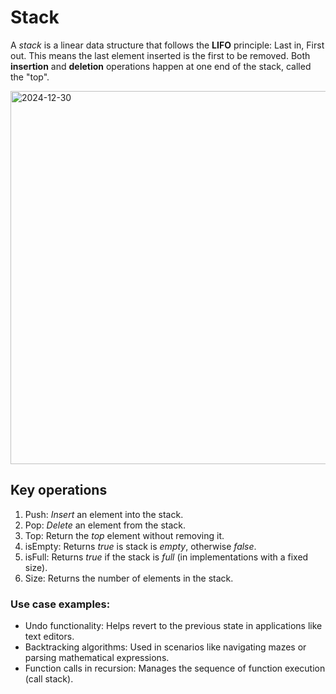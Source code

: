 # Stack
A *stack* is a linear data structure that follows the **LIFO** principle: Last in, First out. This means the last element inserted is the first to be removed. Both **insertion** and **deletion** operations happen at one end of the stack, called the "top".

<img width="597" alt="2024-12-30" src="https://github.com/user-attachments/assets/0b52a0f3-b286-4d98-a877-9d0cfb5d6e26" />

## Key operations 
1. Push: *Insert* an element into the stack.
2. Pop: *Delete* an element from the stack.
3. Top: Return the *top* element without removing it. 
4. isEmpty: Returns *true* is stack is *empty*, otherwise *false*.
5. isFull: Returns *true* if the stack is *full* (in implementations with a fixed size).
6. Size: Returns the number of elements in the stack.

### Use case examples:
- Undo functionality: Helps revert to the previous state in applications like text editors.
- Backtracking algorithms: Used in scenarios like navigating mazes or parsing mathematical expressions.
- Function calls in recursion: Manages the sequence of function execution (call stack).
